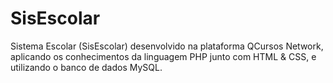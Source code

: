 # SisEscolar
Sistema Escolar (SisEscolar) desenvolvido na plataforma QCursos Network, aplicando os conhecimentos da linguagem PHP junto com HTML &amp; CSS, e utilizando o banco de dados MySQL.
